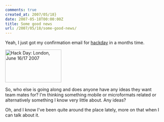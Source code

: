 ```yaml
---
comments: true
created_at: 2007/05/18}
date: 2007-05-18T00:00:00Z
title: Some good news
url: /2007/05/18/some-good-news/
---
```


Yeah, I just got my confirmation email for [hackday](http://hackday.org) in a months time.

<a href="http://www.hackday.org" style="border: none; padding: 0px; margin: 0px"><img src="http://l.yimg.com/us.yimg.com/i/us/ydn/hackday/hack_day_pattern_four.gif" alt="Hack Day: London, June 16/17 2007" width="180" height="105" style="border: none; margin: 0; padding: 0;"/></a>

So, who else is going along and does anyone have any ideas they want team mates for? I'm thinking something mobile or microformats related or alternatively something I know very little about. Any ideas?

Oh, and I know I've been quite around the place lately, more on that when I can talk about it.
